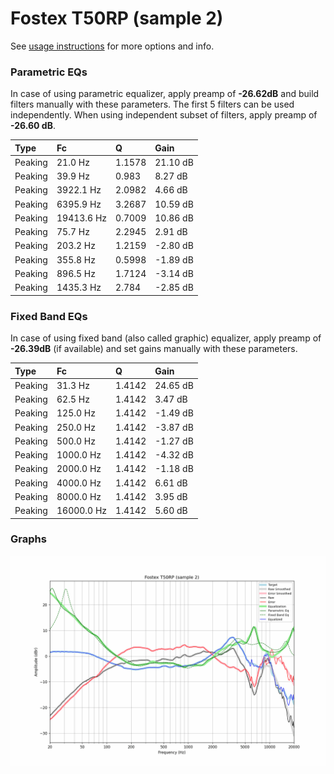 # Fostex T50RP (sample 2)
See [usage instructions](https://github.com/jaakkopasanen/AutoEq#usage) for more options and info.

### Parametric EQs
In case of using parametric equalizer, apply preamp of **-26.62dB** and build filters manually
with these parameters. The first 5 filters can be used independently.
When using independent subset of filters, apply preamp of **-26.60 dB**.

| Type    | Fc         |      Q | Gain     |
|:--------|:-----------|:-------|:---------|
| Peaking | 21.0 Hz    | 1.1578 | 21.10 dB |
| Peaking | 39.9 Hz    | 0.983  | 8.27 dB  |
| Peaking | 3922.1 Hz  | 2.0982 | 4.66 dB  |
| Peaking | 6395.9 Hz  | 3.2687 | 10.59 dB |
| Peaking | 19413.6 Hz | 0.7009 | 10.86 dB |
| Peaking | 75.7 Hz    | 2.2945 | 2.91 dB  |
| Peaking | 203.2 Hz   | 1.2159 | -2.80 dB |
| Peaking | 355.8 Hz   | 0.5998 | -1.89 dB |
| Peaking | 896.5 Hz   | 1.7124 | -3.14 dB |
| Peaking | 1435.3 Hz  | 2.784  | -2.85 dB |

### Fixed Band EQs
In case of using fixed band (also called graphic) equalizer, apply preamp of **-26.39dB**
(if available) and set gains manually with these parameters.

| Type    | Fc         |      Q | Gain     |
|:--------|:-----------|:-------|:---------|
| Peaking | 31.3 Hz    | 1.4142 | 24.65 dB |
| Peaking | 62.5 Hz    | 1.4142 | 3.47 dB  |
| Peaking | 125.0 Hz   | 1.4142 | -1.49 dB |
| Peaking | 250.0 Hz   | 1.4142 | -3.87 dB |
| Peaking | 500.0 Hz   | 1.4142 | -1.27 dB |
| Peaking | 1000.0 Hz  | 1.4142 | -4.32 dB |
| Peaking | 2000.0 Hz  | 1.4142 | -1.18 dB |
| Peaking | 4000.0 Hz  | 1.4142 | 6.61 dB  |
| Peaking | 8000.0 Hz  | 1.4142 | 3.95 dB  |
| Peaking | 16000.0 Hz | 1.4142 | 5.60 dB  |

### Graphs
![](./Fostex%20T50RP%20(sample%202).png)